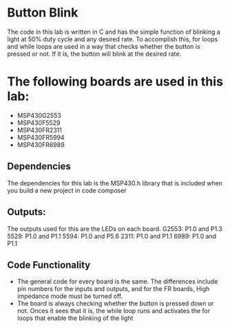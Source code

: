 # Button Blink
The code in this lab is written in C and has the simple function of blinking a light at 50% duty cycle and any desired rate. To accomplish this, for loops and while loops are used in a way that checks whether the button is pressed or not. If it is, the button will blink at the desired rate.

# The following boards are used in this lab:
* MSP430G2553
* MSP430F5529
* MSP430FR2311
* MSP430FR5994
* MSP430FR6989

## Dependencies
The dependencies for this lab is the MSP430.h library that is included when you build a new project in code composer

## Outputs:
The outputs used for this are the LEDs on each board. 
G2553: P1.0 and P1.3
5529: P1.0 and P1.1
5594: P1.0 and P5.6
2311: P1.0 and P1.1
6989: P1.0 and P1.1

## Code Functionality
* The general code for every board is the same. The differences include pin numbers for the inputs and outputs, and for the FR boards, High impedance mode must be turned off.
* The board is always checking whether the button is pressed down or not. Onces it sees that it is, the while loop runs and activates the for loops that enable the blinking of the light
